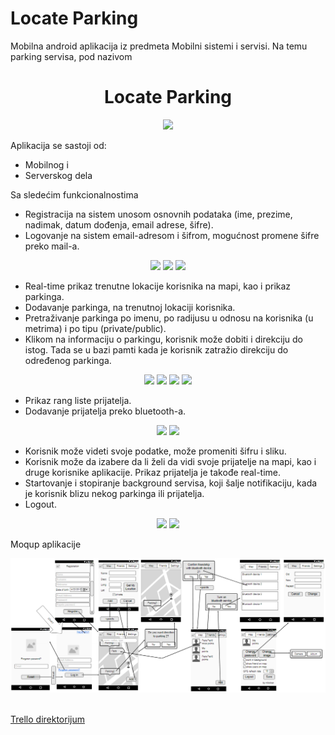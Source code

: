 # Locate Parking

Mobilna android aplikacija iz predmeta Mobilni sistemi i servisi. Na temu parking servisa, pod nazivom 


<h1 align="center">Locate Parking </h1>
<p align="center">  
  <img src="https://github.com/nikolcar/BottomNavigation/blob/master/app/src/main/res/mipmap-xxxhdpi/icon_white.png"/>
</p>

Aplikacija se sastoji od:
- Mobilnog i
- Serverskog dela

Sa sledećim funkcionalnostima

- Registracija na sistem unosom osnovnih podataka (ime, prezime, nadimak, datum dođenja, email adrese, šifre).
- Logovanje na sistem email-adresom i šifrom, mogućnost promene šifre preko mail-a.

<p align="center">  
  <img src="https://github.com/nikolcar/BottomNavigation/blob/master/app/src/main/res/screenshots/registration.png" width="250"/>
  <img src="https://github.com/nikolcar/BottomNavigation/blob/master/app/src/main/res/screenshots/login.png" width="250"/>
  <img src="https://github.com/nikolcar/BottomNavigation/blob/master/app/src/main/res/screenshots/forgotenPassword.png" width="250"/>
</p>

- Real-time prikaz trenutne lokacije korisnika na mapi, kao i prikaz parkinga.
- Dodavanje parkinga, na trenutnoj lokaciji korisnika.
- Pretraživanje parkinga po imenu, po radijusu u odnosu na korisnika (u metrima) i po tipu (private/public).
- Klikom na informaciju o parkingu, korisnik može dobiti i direkciju do istog. Tada se u bazi pamti kada je korisnik zatražio direkciju do određenog parkinga.

<p align="center">  
  <img src="https://github.com/nikolcar/BottomNavigation/blob/master/app/src/main/res/screenshots/addParking.png" width="250"/>
  <img src="https://github.com/nikolcar/BottomNavigation/blob/master/app/src/main/res/screenshots/radiusSearch.png" width="250"/>
  <img src="https://github.com/nikolcar/BottomNavigation/blob/master/app/src/main/res/screenshots/typeSearch.png" width="250"/>
  <img src="https://github.com/nikolcar/BottomNavigation/blob/master/app/src/main/res/screenshots/direction.png" width="250"/>
</p>

- Prikaz rang liste prijatelja.
- Dodavanje prijatelja preko bluetooth-a.

<p align="center">  
  <img src="https://github.com/nikolcar/BottomNavigation/blob/master/app/src/main/res/screenshots/highscore.png" width="250"/>
  <img src="https://github.com/nikolcar/BottomNavigation/blob/master/app/src/main/res/screenshots/bluetooth.png" width="250"/>
</p>

- Korisnik može videti svoje podatke, može promeniti šifru i sliku.
- Korisnik može da izabere da li želi da vidi svoje prijatelje na mapi, kao i druge korisnike aplikacije. Prikaz prijatelja je takođe real-time.
- Startovanje i stopiranje background servisa, koji šalje notifikaciju, kada je korisnik blizu nekog parkinga ili prijatelja.
- Logout.

<p align="center">  
  <img src="https://github.com/nikolcar/BottomNavigation/blob/master/app/src/main/res/screenshots/settings.png" width="250"/>
  <img src="https://github.com/nikolcar/BottomNavigation/blob/master/app/src/main/res/screenshots/startApp.png" width="250"/>
</p>

Moqup aplikacije

<p align="center">  
  <img src="https://github.com/nikolcar/BottomNavigation/blob/master/app/src/main/res/screenshots/moqup.png"/>
</p>

<br>
<a href="https://trello.com/locateparkingmosisapp"> Trello direktorijum </a>

